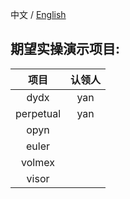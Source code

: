 中文 / [English](https://github.com/Dapp-Learning-DAO/Dapp-Learning/blob/main/docs/dapp-demo-en.md)

## 期望实操演示项目:  
| 项目 |    认领人 |
| :----:|  :----: |
| dydx | yan |
| perpetual | yan |
| opyn |  |
| euler |  |
| volmex |  |
| visor |  |


